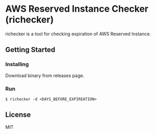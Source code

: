 # AWS Reserved Instance Checker (richecker)

richecker is a tool for checking expiration of AWS Reserved Instance.

## Getting Started

### Installing

Download binary from releases page.

### Run 

```
$ richecker -d <DAYS_BEFORE_EXPIREATION> 
```

## License

MIT


